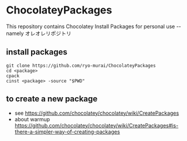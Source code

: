 ChocolateyPackages 
================== 

This repository contains Chocolatey Install Packages for personal use -- namely オレオレリポジトリ

## install packages
```
git clone https://github.com/ryo-murai/ChocolateyPackages
cd <package>
cpack
cinst <package> -source "$PWD"
```

## to create a new package
* see https://github.com/chocolatey/chocolatey/wiki/CreatePackages
* about warmup https://github.com/chocolatey/chocolatey/wiki/CreatePackages#is-there-a-simpler-way-of-creating-packages

